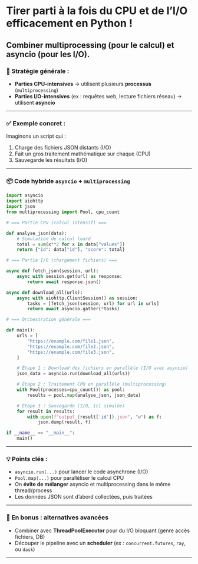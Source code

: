 # Tirer parti à la fois du **CPU** et de l’**I/O** efficacement en Python !
## Combiner **multiprocessing** (pour le calcul) et **asyncio** (pour les I/O). 

### 🧠 Stratégie générale :

- **Parties CPU-intensives** → utilisent plusieurs **processus** (`multiprocessing`)
- **Parties I/O-intensives** (ex : requêtes web, lecture fichiers réseau) → utilisent **asyncio**

---

### ✅ Exemple concret :

Imaginons un script qui :
1. Charge des fichiers JSON distants (I/O)
2. Fait un gros traitement mathématique sur chaque (CPU)
3. Sauvegarde les résultats (I/O)

---

### 📦 Code hybride `asyncio` + `multiprocessing`

```python
import asyncio
import aiohttp
import json
from multiprocessing import Pool, cpu_count

# === Partie CPU (calcul intensif) ===

def analyse_json(data):
    # Simulation de calcul lourd
    total = sum(x**2 for x in data["values"])
    return {"id": data["id"], "score": total}

# === Partie I/O (chargement fichiers) ===

async def fetch_json(session, url):
    async with session.get(url) as response:
        return await response.json()

async def download_all(urls):
    async with aiohttp.ClientSession() as session:
        tasks = [fetch_json(session, url) for url in urls]
        return await asyncio.gather(*tasks)

# === Orchestration générale ===

def main():
    urls = [
        "https://example.com/file1.json",
        "https://example.com/file2.json",
        "https://example.com/file3.json",
    ]

    # Étape 1 : Download des fichiers en parallèle (I/O avec asyncio)
    json_data = asyncio.run(download_all(urls))

    # Étape 2 : Traitement CPU en parallèle (multiprocessing)
    with Pool(processes=cpu_count()) as pool:
        results = pool.map(analyse_json, json_data)

    # Étape 3 : Sauvegarde (I/O, ici simulée)
    for result in results:
        with open(f"output_{result['id']}.json", "w") as f:
            json.dump(result, f)

if __name__ == "__main__":
    main()
```

---

### 💡 Points clés :

- `asyncio.run(...)` pour lancer le code asynchrone (I/O)
- `Pool.map(...)` pour paralléliser le calcul CPU
- On **évite de mélanger** asyncio et multiprocessing dans le même thread/process
- Les données JSON sont d’abord collectées, puis traitées

---

### 🔧 En bonus : alternatives avancées

- Combiner avec **ThreadPoolExecutor** pour du I/O bloquant (genre accès fichiers, DB)
- Découper le pipeline avec un **scheduler** (ex : `concurrent.futures`, `ray`, ou `dask`)

---
